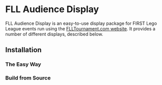# FLL Audience Display

FLL Audience Display is an easy-to-use display package for FIRST Lego League events run using the [FLLTournament.com website](http://flltournament.com). It provides a number of different displays, described below.

## Installation
### The Easy Way

### Build from Source
